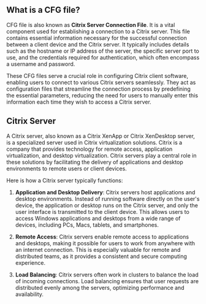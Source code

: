 ## What is a CFG file?

CFG file is also known as **Citrix Server Connection File**. It is a vital component used for establishing a connection to a Citrix server. This file contains essential information necessary for the successful connection between a client device and the Citrix server. It typically includes details such as the hostname or IP address of the server, the specific server port to use, and the credentials required for authentication, which often encompass a username and password.

These CFG files serve a crucial role in configuring Citrix client software, enabling users to connect to various Citrix servers seamlessly. They act as configuration files that streamline the connection process by predefining the essential parameters, reducing the need for users to manually enter this information each time they wish to access a Citrix server.

## Citrix Server

A Citrix server, also known as a Citrix XenApp or Citrix XenDesktop server, is a specialized server used in Citrix virtualization solutions. Citrix is a company that provides technology for remote access, application virtualization, and desktop virtualization. Citrix servers play a central role in these solutions by facilitating the delivery of applications and desktop environments to remote users or client devices.

Here is how a Citrix server typically functions:

1.  **Application and Desktop Delivery**: Citrix servers host applications and desktop environments. Instead of running software directly on the user's device, the application or desktop runs on the Citrix server, and only the user interface is transmitted to the client device. This allows users to access Windows applications and desktops from a wide range of devices, including PCs, Macs, tablets, and smartphones.
    
2.  **Remote Access**: Citrix servers enable remote access to applications and desktops, making it possible for users to work from anywhere with an internet connection. This is especially valuable for remote and distributed teams, as it provides a consistent and secure computing experience.
    
3.  **Load Balancing**: Citrix servers often work in clusters to balance the load of incoming connections. Load balancing ensures that user requests are distributed evenly among the servers, optimizing performance and availability.
    
